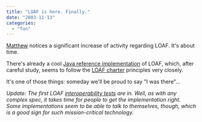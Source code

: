 ```yaml
---
title: "LOAF is here. Finally."
date: "2003-11-13"
categories: 
  - "fun"
---
```


[Matthew](http://www.silent-penguin.com/archives/001430.html) notices a significant increase of activity regarding LOAF. It's about time.

There's already a cool [Java reference implementation](http://jaseb.net/loaf/) of LOAF, which, after careful study, seems to follow the [LOAF charter](http://www.csua.berkeley.edu/~pvg/loaf.txt) principles very closely.

It's one of those things: someday we'll be proud to say "I was there"...

_Update: The first LOAF [interoperability tests](http://www.silent-penguin.com/loaf/loafinterop.html) are in. Well, as with any complex spec, it takes time for people to get the implementation right. Some implementations seem to be able to talk to themselves, though, which is a good sign for such mission-critical technology._
